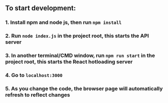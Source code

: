 ## To start development:
### 1. Install npm and node js, then run `npm install`
### 2. Run `node index.js` in the project root, this starts the API server
### 3. In another terminal/CMD window, run `npm run start` in the project root, this starts the React hotloading server
### 4. Go to `localhost:3000`
### 5. As you change the code, the browser page will automatically refresh to reflect changes